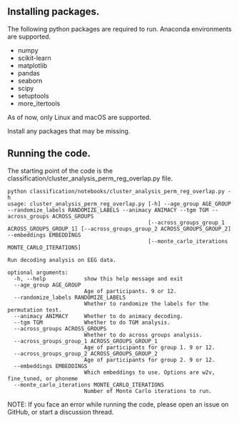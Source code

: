 ## Installing packages.
The following python packages are required to run.
Anaconda environments are supported.
- numpy
- scikit-learn
- matplotlib
- pandas
- seaborn
- scipy
- setuptools
- more_itertools

As of now, only Linux and macOS are supported.

Install any packages that may be missing.

## Running the code.
The starting point of the code is the classification/cluster_analysis_perm_reg_overlap.py file.
```
python classification/notebooks/cluster_analysis_perm_reg_overlap.py -h
usage: cluster_analysis_perm_reg_overlap.py [-h] --age_group AGE_GROUP --randomize_labels RANDOMIZE_LABELS --animacy ANIMACY --tgm TGM --across_groups ACROSS_GROUPS
                                            [--across_groups_group_1 ACROSS_GROUPS_GROUP_1] [--across_groups_group_2 ACROSS_GROUPS_GROUP_2] --embeddings EMBEDDINGS
                                            [--monte_carlo_iterations MONTE_CARLO_ITERATIONS]

Run decoding analysis on EEG data.

optional arguments:
  -h, --help            show this help message and exit
  --age_group AGE_GROUP
                        Age of participants. 9 or 12.
  --randomize_labels RANDOMIZE_LABELS
                        Whether to randomize the labels for the permutation test.
  --animacy ANIMACY     Whether to do animacy decoding.
  --tgm TGM             Whether to do TGM analysis.
  --across_groups ACROSS_GROUPS
                        Whether to do across groups analysis.
  --across_groups_group_1 ACROSS_GROUPS_GROUP_1
                        Age of participants for group 1. 9 or 12.
  --across_groups_group_2 ACROSS_GROUPS_GROUP_2
                        Age of participants for group 2. 9 or 12.
  --embeddings EMBEDDINGS
                        Which embeddings to use. Options are w2v, fine_tuned, or phoneme
  --monte_carlo_iterations MONTE_CARLO_ITERATIONS
                        Number of Monte Carlo iterations to run.
```
NOTE: If you face an error while running the code, please open an issue on GitHub, or start a discussion thread.
